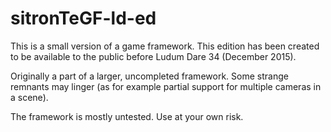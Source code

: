 # sitronTeGF-ld-ed
This is a small version of a game framework. This edition has been created to be available to the public before Ludum Dare 34 (December 2015).

Originally a part of a larger, uncompleted framework. Some strange remnants may linger (as for example partial support for multiple cameras in a scene).

The framework is mostly untested. Use at your own risk.
